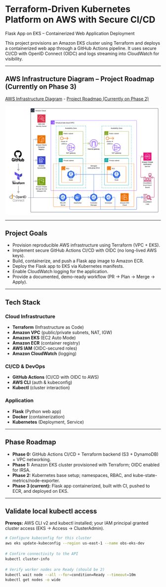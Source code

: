 # Terraform-Driven Kubernetes Platform on AWS with Secure CI/CD

Flask App on EKS – Containerized Web Application Deployment  

This project provisions an Amazon EKS cluster using Terraform and deploys a containerized web app through a GitHub Actions pipeline. It uses secure CI/CD with OpenID Connect (OIDC) and logs streaming into CloudWatch for visibility.

---

## AWS Infrastructure Diagram – Project Roadmap (Currently on Phase 3)

[AWS Infrastructure Diagram](https://github.com/adma224/cloud-native-eks-platform/blob/main/diagrams/EKS-project.png) - [Project Roadmap (Currently on Phase 2)](https://github.com/adma224/ml-inference-pipeline-aws/wiki/Project-Roadmap)

![Architecture Diagram](https://github.com/adma224/cloud-native-eks-platform/blob/main/diagrams/EKS-project.png)

---

## Project Goals
- Provision reproducible AWS infrastructure using Terraform (VPC + EKS).  
- Implement secure GitHub Actions CI/CD with OIDC (no long-lived AWS keys).  
- Build, containerize, and push a Flask app image to Amazon ECR.  
- Deploy the Flask app to EKS via Kubernetes manifests.  
- Enable CloudWatch logging for the application.  
- Provide a documented, demo-ready workflow (PR → Plan → Merge → Apply).  

---

## Tech Stack

### Cloud Infrastructure
- **Terraform** (Infrastructure as Code)  
- **Amazon VPC** (public/private subnets, NAT, IGW)  
- **Amazon EKS** (EC2 Auto Mode)  
- **Amazon ECR** (container registry)  
- **AWS IAM** (OIDC-secured roles)  
- **Amazon CloudWatch** (logging)  

### CI/CD & DevOps
- **GitHub Actions** (CI/CD with OIDC to AWS)  
- **AWS CLI** (auth & kubeconfig)  
- **Kubectl** (cluster interaction)  

### Application
- **Flask** (Python web app)  
- **Docker** (containerization)  
- **Kubernetes** (Deployment, Service)  

---

## Phase Roadmap
- **Phase 0:** GitHub Actions CI/CD + Terraform backend (S3 + DynamoDB) + VPC networking.  
- **Phase 1:** Amazon EKS cluster provisioned with Terraform; OIDC enabled for IRSA.  
- **Phase 2:** Kubernetes base setup; namespaces, RBAC, and kube-state-metrics/node-exporter.  
- **Phase 3 (current):** Flask app containerized, built with CI, pushed to ECR, and deployed on EKS.  

---

## Validate local kubectl access

**Prereqs:** AWS CLI v2 and kubectl installed; your IAM principal granted cluster access (EKS → Access → ClusterAdmin).

```bash
# Configure kubeconfig for this cluster
aws eks update-kubeconfig --region us-east-1 --name obs-eks-dev

# Confirm connectivity to the API
kubectl cluster-info

# Verify worker nodes are Ready (should be 2)
kubectl wait node --all --for=condition=Ready --timeout=10m
kubectl get nodes -o wide

